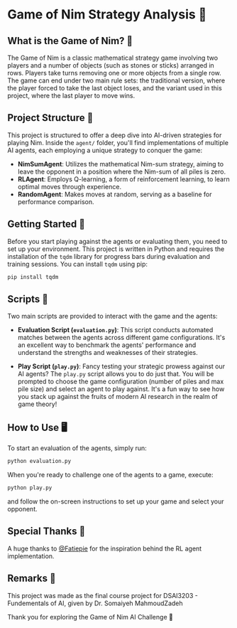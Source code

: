# Game of Nim Strategy Analysis 🎲

## What is the Game of Nim? 🤔

The Game of Nim is a classic mathematical strategy game involving two players and a number of objects (such as stones or sticks) arranged in rows. Players take turns removing one or more objects from a single row. The game can end under two main rule sets: the traditional version, where the player forced to take the last object loses, and the variant used in this project, where the last player to move wins.

## Project Structure 📂

This project is structured to offer a deep dive into AI-driven strategies for playing Nim. Inside the `agent/` folder, you'll find implementations of multiple AI agents, each employing a unique strategy to conquer the game:

- **NimSumAgent**: Utilizes the mathematical Nim-sum strategy, aiming to leave the opponent in a position where the Nim-sum of all piles is zero.
- **RLAgent**: Employs Q-learning, a form of reinforcement learning, to learn optimal moves through experience.
- **RandomAgent**: Makes moves at random, serving as a baseline for performance comparison.

## Getting Started 🚀

Before you start playing against the agents or evaluating them, you need to set up your environment. This project is written in Python and requires the installation of the `tqdm` library for progress bars during evaluation and training sessions. You can install `tqdm` using pip:

```bash
pip install tqdm
```

## Scripts 📜

Two main scripts are provided to interact with the game and the agents:

- **Evaluation Script (`evaluation.py`)**: This script conducts automated matches between the agents across different game configurations. It's an excellent way to benchmark the agents' performance and understand the strengths and weaknesses of their strategies.

- **Play Script (`play.py`)**: Fancy testing your strategic prowess against our AI agents? The `play.py` script allows you to do just that. You will be prompted to choose the game configuration (number of piles and max pile size) and select an agent to play against. It's a fun way to see how you stack up against the fruits of modern AI research in the realm of game theory!

## How to Use 🖥️

To start an evaluation of the agents, simply run:

```bash
python evaluation.py
```

When you're ready to challenge one of the agents to a game, execute:

```bash
python play.py
```

and follow the on-screen instructions to set up your game and select your opponent.

## Special Thanks 🙏

A huge thanks to [@Fatiepie](https://github.com/Fatiepie/) for the inspiration behind the RL agent implementation.

## Remarks 🤝

This project was made as the final course project for DSAI3203 - Fundementals of AI, given by Dr. Somaiyeh MahmoudZadeh

Thank you for exploring the Game of Nim AI Challenge 🎉
